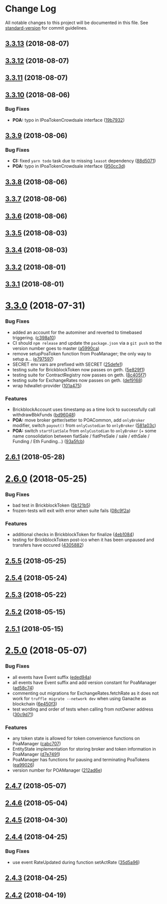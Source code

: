 # Change Log

All notable changes to this project will be documented in this file. See [standard-version](https://github.com/conventional-changelog/standard-version) for commit guidelines.

<a name="3.3.13"></a>
## [3.3.13](https://git.brickblock-dev.io/platform/smart-contracts/compare/v3.3.12...v3.3.13) (2018-08-07)



<a name="3.3.12"></a>
## [3.3.12](https://git.brickblock-dev.io/platform/smart-contracts/compare/v3.3.11...v3.3.12) (2018-08-07)



<a name="3.3.11"></a>
## [3.3.11](https://git.brickblock-dev.io/platform/smart-contracts/compare/v3.3.10...v3.3.11) (2018-08-07)



<a name="3.3.10"></a>
## [3.3.10](https://git.brickblock-dev.io/platform/smart-contracts/compare/v3.3.9...v3.3.10) (2018-08-06)


### Bug Fixes

* **POA:** typo in IPoaTokenCrowdsale interface ([19b7932](https://git.brickblock-dev.io/platform/smart-contracts/commits/19b7932))



<a name="3.3.9"></a>
## [3.3.9](https://git.brickblock-dev.io/platform/smart-contracts/compare/v3.3.8...v3.3.9) (2018-08-06)


### Bug Fixes

* **CI:** fixed `yarn todo` task due to missing `leasot` dependency ([88d5071](https://git.brickblock-dev.io/platform/smart-contracts/commits/88d5071))
* **POA:** typo in IPoaTokenCrowdsale interface ([950cc3d](https://git.brickblock-dev.io/platform/smart-contracts/commits/950cc3d))



<a name="3.3.8"></a>
## [3.3.8](https://git.brickblock-dev.io/platform/smart-contracts/compare/v3.3.7...v3.3.8) (2018-08-06)



<a name="3.3.7"></a>
## [3.3.7](https://git.brickblock-dev.io/platform/smart-contracts/compare/v3.3.6...v3.3.7) (2018-08-06)



<a name="3.3.6"></a>
## [3.3.6](https://git.brickblock-dev.io/platform/smart-contracts/compare/v3.3.5...v3.3.6) (2018-08-06)



<a name="3.3.5"></a>
## [3.3.5](https://git.brickblock-dev.io/platform/smart-contracts/compare/v3.3.4...v3.3.5) (2018-08-03)



<a name="3.3.4"></a>
## [3.3.4](https://git.brickblock-dev.io/platform/smart-contracts/compare/v3.3.3...v3.3.4) (2018-08-03)



<a name="3.3.2"></a>
## [3.3.2](https://git.brickblock-dev.io/platform/smart-contracts/compare/v3.3.1...v3.3.2) (2018-08-01)



<a name="3.3.1"></a>
## [3.3.1](https://git.brickblock-dev.io/platform/smart-contracts/compare/v3.3.0...v3.3.1) (2018-08-01)



<a name="3.3.0"></a>
# [3.3.0](https://git.brickblock-dev.io/platform/smart-contracts/compare/v2.6.1...v3.3.0) (2018-07-31)


### Bug Fixes

* added an account for the autominer and reverted to timebased triggering. ([c398a10](https://git.brickblock-dev.io/platform/smart-contracts/commits/c398a10))
* CI should `npm release` and update the `package.json` via a `git push` so the version number goes to master ([a5990ca](https://git.brickblock-dev.io/platform/smart-contracts/commits/a5990ca))
* remove setupPoaToken function from PoaManager; the only way to setup a… ([e797597](https://git.brickblock-dev.io/platform/smart-contracts/commits/e797597))
* SECRET env vars are prefixed with SECRET ([25defe1](https://git.brickblock-dev.io/platform/smart-contracts/commits/25defe1))
* testing suite for BrickblockToken now passes on geth. ([5e829f1](https://git.brickblock-dev.io/platform/smart-contracts/commits/5e829f1))
* testing suite for ContractRegistry now passes on geth. ([8c405f7](https://git.brickblock-dev.io/platform/smart-contracts/commits/8c405f7))
* testing suite for ExchangeRates now passes on geth. ([def9168](https://git.brickblock-dev.io/platform/smart-contracts/commits/def9168))
* wrap hdwallet-provider ([101a475](https://git.brickblock-dev.io/platform/smart-contracts/commits/101a475))


### Features

* BrickblockAccount uses timestamp as a time lock to successfully call withdrawBbkFunds ([bd96048](https://git.brickblock-dev.io/platform/smart-contracts/commits/bd96048))
* **POA:** move broker getter/setter to POACommon, add `onlyBroker` modifier, switch `payout()` from `onlyCustodian` to `onlyBroker` ([581a03c](https://git.brickblock-dev.io/platform/smart-contracts/commits/581a03c))
* **POA:** switch `startFiatSale` from `onlyCustodian` to `onlyBroker` (+ some name consolidation between fiatSale / fiatPreSale / sale / ethSale / Funding / Eth Funding…) ([93a5fcb](https://git.brickblock-dev.io/platform/smart-contracts/commits/93a5fcb))



<a name="2.6.1"></a>
## [2.6.1](https://git.brickblock-dev.io/platform/smart-contracts/compare/v2.6.0...v2.6.1) (2018-05-28)



<a name="2.6.0"></a>
# [2.6.0](https://git.brickblock-dev.io/platform/smart-contracts/compare/v2.5.5...v2.6.0) (2018-05-25)


### Bug Fixes

* bad test in BrickblockToken ([5b121b5](https://git.brickblock-dev.io/platform/smart-contracts/commits/5b121b5))
* frozen-tests will exit with error when suite fails ([08c9f2a](https://git.brickblock-dev.io/platform/smart-contracts/commits/08c9f2a))


### Features

* additional checks in BrickblockToken for finalize ([4eb1084](https://git.brickblock-dev.io/platform/smart-contracts/commits/4eb1084))
* testing for BrickblockToken post-ico when it has been unpaused and transfers have occured ([4305882](https://git.brickblock-dev.io/platform/smart-contracts/commits/4305882))



<a name="2.5.5"></a>
## [2.5.5](https://git.brickblock-dev.io/platform/smart-contracts/compare/v2.5.4...v2.5.5) (2018-05-25)



<a name="2.5.4"></a>
## [2.5.4](https://git.brickblock-dev.io/platform/smart-contracts/compare/v2.5.3...v2.5.4) (2018-05-24)



<a name="2.5.3"></a>
## [2.5.3](https://git.brickblock-dev.io/platform/smart-contracts/compare/v2.5.2...v2.5.3) (2018-05-22)



<a name="2.5.2"></a>
## [2.5.2](https://git.brickblock-dev.io/platform/smart-contracts/compare/v2.5.1...v2.5.2) (2018-05-15)



<a name="2.5.1"></a>
## [2.5.1](https://git.brickblock-dev.io/platform/smart-contracts/compare/v2.5.0...v2.5.1) (2018-05-15)



<a name="2.5.0"></a>
# [2.5.0](https://git.brickblock-dev.io/platform/smart-contracts/compare/v2.4.7...v2.5.0) (2018-05-07)


### Bug Fixes

* all events have Event suffix ([eded94a](https://git.brickblock-dev.io/platform/smart-contracts/commits/eded94a))
* all events have Event suffix and add version constant for PoaManager ([ad58c74](https://git.brickblock-dev.io/platform/smart-contracts/commits/ad58c74))
* commenting out migrations for ExchangeRates.fetchRate as it does not work for `truffle migrate --network dev` when using Ganache as blockchain ([6e450f3](https://git.brickblock-dev.io/platform/smart-contracts/commits/6e450f3))
* test wording and order of tests when calling from notOwner address ([30c9d71](https://git.brickblock-dev.io/platform/smart-contracts/commits/30c9d71))


### Features

* any token state is allowed for token convenience functions on PoaManager ([cabc707](https://git.brickblock-dev.io/platform/smart-contracts/commits/cabc707))
* EntityState implementation for storing broker and token information in PoaManager ([d7e7491](https://git.brickblock-dev.io/platform/smart-contracts/commits/d7e7491))
* PoaManager has functions for pausing and terminating PoaTokens ([ea99026](https://git.brickblock-dev.io/platform/smart-contracts/commits/ea99026))
* version number for POAManager ([212ad6e](https://git.brickblock-dev.io/platform/smart-contracts/commits/212ad6e))



<a name="2.4.7"></a>
## [2.4.7](https://git.brickblock-dev.io/platform/smart-contracts/compare/v2.4.6...v2.4.7) (2018-05-07)



<a name="2.4.6"></a>
## [2.4.6](https://git.brickblock-dev.io/platform/smart-contracts/compare/v2.4.5...v2.4.6) (2018-05-04)



<a name="2.4.5"></a>
## [2.4.5](https://git.brickblock-dev.io/platform/smart-contracts/compare/v2.4.4...v2.4.5) (2018-04-30)



<a name="2.4.4"></a>
## [2.4.4](https://git.brickblock-dev.io/platform/smart-contracts/compare/v2.4.3...v2.4.4) (2018-04-25)


### Bug Fixes

* use event RateUpdated during function setActRate ([35d5a96](https://git.brickblock-dev.io/platform/smart-contracts/commits/35d5a96))



<a name="2.4.3"></a>
## [2.4.3](https://git.brickblock-dev.io/platform/smart-contracts/compare/v2.4.2...v2.4.3) (2018-04-25)



<a name="2.4.2"></a>
## [2.4.2](https://git.brickblock-dev.io/platform/smart-contracts/compare/v2.3.2...v2.4.2) (2018-04-19)
